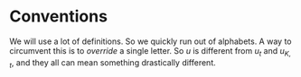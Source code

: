 # Conventions

We will use a lot of definitions. So we quickly run out of alphabets. A way to circumvent this is to _override_ a single letter. So $u$ is different from $u_t$ and $u_{K, t}$, and they all can mean something drastically different.